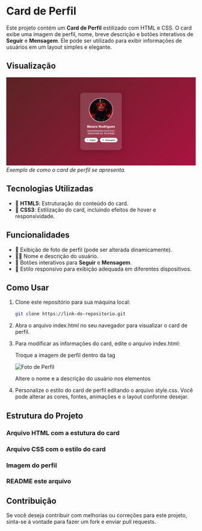 # Card de Perfil

Este projeto contém um **Card de Perfil** estilizado com HTML e CSS. O card exibe uma imagem de perfil, nome, breve descrição e botões interativos de **Seguir** e **Mensagem**. Ele pode ser utilizado para exibir informações de usuários em um layout simples e elegante.

## Visualização

![Exemplo de Card de Perfil](/img/Card%20de%20Perfil.png)  
*Exemplo de como o card de perfil se apresenta.*

## Tecnologias Utilizadas

- 📝 **HTML5**: Estruturação do conteúdo do card.
- 🎨 **CSS3**: Estilização do card, incluindo efeitos de hover e responsividade.

## Funcionalidades

- 👤 Exibição de foto de perfil (pode ser alterada dinamicamente).
- 🧑‍💻 Nome e descrição do usuário.
- 💬 Botões interativos para **Seguir** e **Mensagem**.
- 📱 Estilo responsivo para exibição adequada em diferentes dispositivos.

## Como Usar

1. Clone este repositório para sua máquina local:

   ```bash
   git clone https://link-do-repositorio.git
2. Abra o arquivo index.html no seu navegador para visualizar o card de perfil.

3. Para modificar as informações do card, edite o arquivo index.html:

    Troque a imagem de perfil dentro da tag 

    <img src="/img/Maiara.jpeg" alt="Foto de Perfil">

    Altere o nome e a descrição do usuário nos elementos

4. Personalize o estilo do card de perfil editando o arquivo style.css. Você pode alterar as cores, fontes, animações e o layout conforme desejar.

## Estrutura do Projeto

### Arquivo HTML com a estutura do card
### Arquivo CSS com o estilo do card
### Imagem do perfil
### README este arquivo

## Contribuição

Se você deseja contribuir com melhorias ou correções para este projeto, sinta-se à vontade para fazer um fork e enviar pull requests.